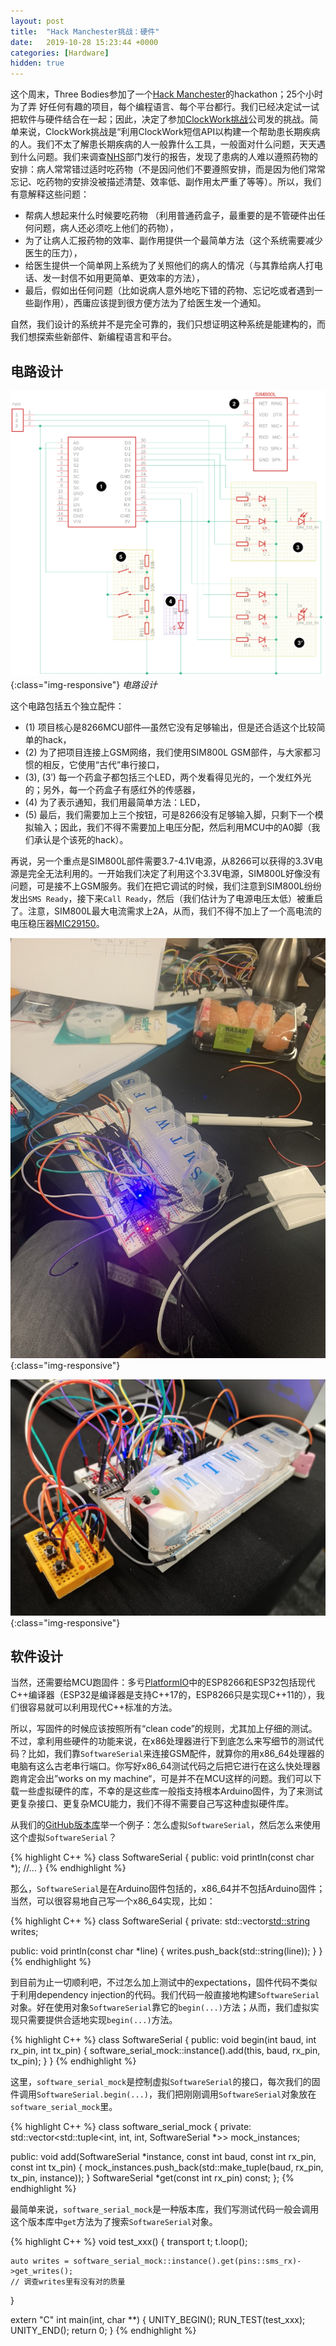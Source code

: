 ```yaml
---
layout: post
title:  "Hack Manchester挑战：硬件"
date:   2019-10-28 15:23:44 +0000
categories: [Hardware]
hidden: true
---
```

这个周末，Three Bodies参加了一个[Hack Manchester](https://www.hac100.com/event/HM2019/)的hackathon；25个小时为了弄
好任何有趣的项目，每个编程语言、每个平台都行。我们已经决定试一试把软件与硬件结合在一起；因此，决定了参加[ClockWork挑战](https://www.clockworksms.com/blog/hack-manchester-2019/)公司发的挑战。简单来说，ClockWork挑战是“利用ClockWork短信API以构建一个帮助患长期疾病的人。我们不太了解患长期疾病的人一般靠什么工具，一般面对什么问题，天天遇到什么问题。我们来调查[NHS](https://www.england.nhs.uk/)部门发行的报告，发现了患病的人难以遵照药物的安排：病人常常错过适时吃药物（不是因问他们不要遵照安排，而是因为他们常常忘记、吃药物的安排没被描述清楚、效率低、副作用太严重了等等）。所以，我们有意解释这些问题：

* 帮病人想起来什么时候要吃药物 （利用普通药盒子，最重要的是不管硬件出任何问题，病人还必须吃上他们的药物），
* 为了让病人汇报药物的效率、副作用提供一个最简单方法（这个系统需要减少医生的压力），
* 给医生提供一个简单网上系统为了关照他们的病人的情况（与其靠给病人打电话、发一封信不如用更简单、更效率的方法），
* 最后，假如出任何问题（比如说病人意外地吃下错的药物、忘记吃或者遇到一些副作用），西庸应该提到很方便方法为了给医生发一个通知。

自然，我们设计的系统并不是完全可靠的，我们只想证明这种系统是能建构的，而我们想探索些新部件、新编程语言和平台。

## 电路设计
![基础电路构建](/assets/2019-10-28-hackmanchester/b0.png){:class="img-responsive"}
*电路设计*

这个电路包括五个独立配件：
* (1) 项目核心是8266MCU部件—虽然它没有足够输出，但是还合适这个比较简单的hack，
* (2) 为了把项目连接上GSM网络，我们使用SIM800L GSM部件，与大家都习惯的相反，它使用“古代”串行接口，
* (3), (3ʹ) 每一个药盒子都包括三个LED，两个发看得见光的，一个发红外光的；另外，每一个药盒子有感红外的传感器，
* (4) 为了表示通知，我们用最简单方法：LED，
* (5) 最后，我们需要加上三个按钮，可是8266没有足够输入脚，只剩下一个模拟输入；因此，我们不得不需要加上电压分配，然后利用MCU中的A0脚（我们承认是个该死的hack）。

再说，另一个重点是SIM800L部件需要3.7-4.1V电源，从8266可以获得的3.3V电源是完全无法利用的。一开始我们决定了利用这个3.3V电源，SIM800L好像没有问题，可是接不上GSM服务。我们在把它调试的时候，我们注意到SIM800L纷纷发出`SMS Ready`，接下来`Call Ready`，然后（我们估计为了电源电压太低）被重启了。注意，SIM800L最大电流需求上2A，从而，我们不得不加上了一个高电流的电压稳压器[MIC29150](http://www.farnell.com/datasheets/94451.pdf)。

![第一版](/assets/2019-10-28-hackmanchester/step0.jpeg){:class="img-responsive"}

![第二版](/assets/2019-10-28-hackmanchester/step1.jpeg){:class="img-responsive"}

## 软件设计
当然，还需要给MCU跑固件：多亏[PlatformIO]()中的ESP8266和ESP32包括现代C++编译器（ESP32是编译器是支持C++17的，ESP8266只是实现C++11的），我们很容易就可以利用现代C++标准的方法。

所以，写固件的时候应该按照所有“clean code”的规则，尤其加上仔细的测试。不过，拿利用些硬件的功能来说，在x86处理器进行下到底怎么来写细节的测试代码？比如，我们靠`SoftwareSerial`来连接GSM配件，就算你的用x86_64处理器的电脑有这么古老串行端口。你写好x86_64测试代码之后把它进行在这么快处理器跑肯定会出”works on my machine“，可是并不在MCU这样的问题。我们可以下载一些虚拟硬件的库，不幸的是这些库一般指支持根本Arduino固件，为了来测试更复杂接口、更复杂MCU能力，我们不得不需要自己写这种虚拟硬件库。

从我们的[GitHub版本库](https://github.com/teroxik/hackmanchester2019-hw)举一个例子：怎么虚拟`SoftwareSerial`，然后怎么来使用这个虚拟`SoftwareSerial`？

{% highlight C++ %}
class SoftwareSerial {
public:
    void println(const char *);
    //...
}
{% endhighlight %}

那么，`SoftwareSerial`是在Arduino固件包括的，x86_64并不包括Arduino固件；当然，可以很容易地自己写一个x86_64实现，比如：

{% highlight C++ %}
class SoftwareSerial {
private:
    std::vector<std::string> writes;

public:
    void println(const char *line) { writes.push_back(std::string(line)); }
}
{% endhighlight %}

到目前为止一切顺利吧，不过怎么加上测试中的expectations，固件代码不类似于利用dependency injection的代码。我们代码一般直接地构建`SoftwareSerial`对象。好在使用对象`SoftwareSerial`靠它的`begin(...)`方法；从而，我们虚拟实现只需要提供合适地实现`begin(...)`方法。

{% highlight C++ %}
class SoftwareSerial {
public:
    void begin(int baud, int rx_pin, int tx_pin) {
        software_serial_mock::instance().add(this, baud, rx_pin, tx_pin);
    }
}
{% endhighlight %}

这里，`software_serial_mock`是控制虚拟`SoftwareSerial`的接口，每次我们的固件调用`SoftwareSerial.begin(...)`，我们把刚刚调用`SoftwareSerial`对象放在`software_serial_mock`里。

{% highlight C++ %}
class software_serial_mock {
private:
    std::vector<std::tuple<int, int, int, SoftwareSerial *>> mock_instances;

public:
    void add(SoftwareSerial *instance, const int baud, const int rx_pin, const int tx_pin) {
        mock_instances.push_back(std::make_tuple(baud, rx_pin, tx_pin, instance));
    }
    SoftwareSerial *get(const int rx_pin) const;
};
{% endhighlight %}

最简单来说，`software_serial_mock`是一种版本库，我们写测试代码一般会调用这个版本库中`get`方法为了搜索`SoftwareSerial`对象。

{% highlight C++ %}
void test_xxx() {
    transport t;
    t.loop();

    auto writes = software_serial_mock::instance().get(pins::sms_rx)->get_writes();
    // 调查writes里有没有对的质量
}

extern "C" int main(int, char **) {
    UNITY_BEGIN();
    RUN_TEST(test_xxx);
    UNITY_END();
    return 0;
}
{% endhighlight %}